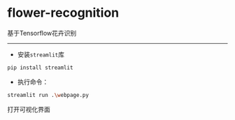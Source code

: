 # flower-recognition
基于Tensorflow花卉识别

---
- 安装`streamlit`库
```bash
pip install streamlit
```
- 执行命令：
```bash
streamlit run .\webpage.py
```
打开可视化界面